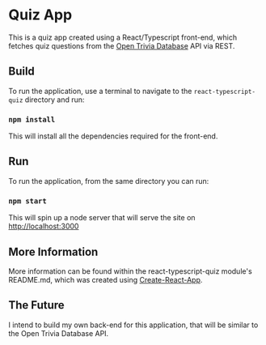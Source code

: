 # Quiz App

This is a quiz app created using a React/Typescript front-end, which fetches quiz questions from the [Open Trivia Database](https://opentdb.com/) API via REST.

## Build

To run the application, use a terminal to navigate to the `react-typescript-quiz` directory and run:

### `npm install`

This will install all the dependencies required for the front-end.

## Run

To run the application, from the same directory you can run:

### `npm start`

This will spin up a node server that will serve the site on [http://localhost:3000](http://localhost:3000)

## More Information

More information can be found within the react-typescript-quiz module's README.md, which was created using [Create-React-App](https://facebook.github.io/create-react-app/docs/getting-started).

## The Future

I intend to build my own back-end for this application, that will be similar to the Open Trivia Database API.

